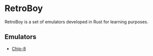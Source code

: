# RetroBoy

RetroBoy is a set of emulators developed in Rust for learning purposes.

## Emulators

- [Chip-8](crates/retroboy_chip8/README.md)
